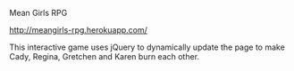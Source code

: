 Mean Girls RPG

http://meangirls-rpg.herokuapp.com/

This interactive game uses jQuery to dynamically update the page to make Cady, Regina, Gretchen and Karen burn each other.
